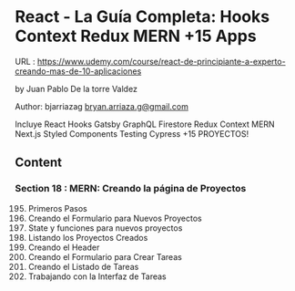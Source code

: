 # React - La Guía Completa: Hooks Context Redux MERN +15 Apps

URL : https://www.udemy.com/course/react-de-principiante-a-experto-creando-mas-de-10-aplicaciones

by Juan Pablo De la torre Valdez

Author: bjarriazag <bryan.arriaza.g@gmail.com>

Incluye React Hooks Gatsby GraphQL Firestore Redux Context MERN Next.js Styled Components Testing Cypress +15 PROYECTOS!

## Content

### Section 18 : MERN: Creando la página de Proyectos

195. Primeros Pasos
196. Creando el Formulario para Nuevos Proyectos
197. State y funciones para nuevos proyectos
198. Listando los Proyectos Creados
199. Creando el Header
200. Creando el Formulario para Crear Tareas
201. Creando el Listado de Tareas
202. Trabajando con la Interfaz de Tareas
